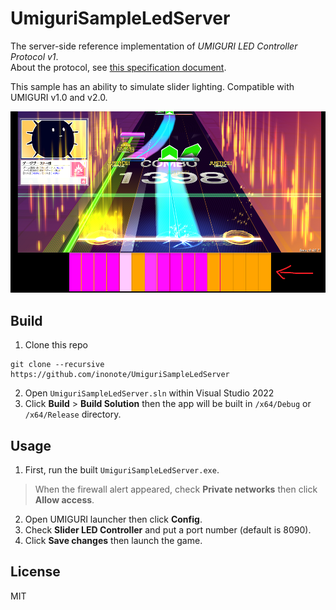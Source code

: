# UmiguriSampleLedServer
The server-side reference implementation of *UMIGURI LED Controller Protocol v1*.  
About the protocol, see [this specification document](https://gist.github.com/inonote/00251fed881a82c9df1e505eef1722bc).  


This sample has an ability to simulate slider lighting. Compatible with UMIGURI v1.0 and v2.0.

![](res/img.png)

## Build

1. Clone this repo
```
git clone --recursive https://github.com/inonote/UmiguriSampleLedServer
```
2. Open `UmiguriSampleLedServer.sln` within Visual Studio 2022
3. Click **Build** > **Build Solution** then the app will be built in `/x64/Debug` or `/x64/Release` directory.

## Usage
1. First, run the built `UmiguriSampleLedServer.exe`.
> When the firewall alert appeared, check **Private networks** then click **Allow access**.

2. Open UMIGURI launcher then click **Config**.
3. Check **Slider LED Controller** and put a port number (default is 8090).
4. Click **Save changes** then launch the game.

## License
MIT
